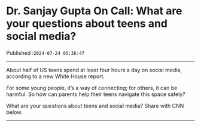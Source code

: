 # Dr. Sanjay Gupta On Call: What are your questions about teens and social media?

Published :`2024-07-24 05:36:47`

---

About half of US teens spend at least four hours a day on social media, according to a new White House report.

For some young people, it’s a way of connecting; for others, it can be harmful. So how can parents help their teens navigate this space safely?

What are your questions about teens and social media? Share with CNN below.

---

